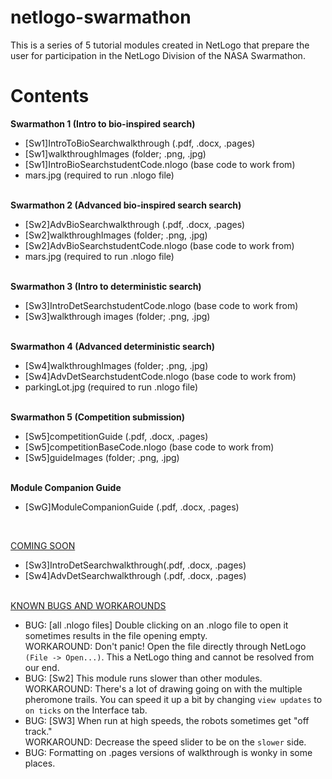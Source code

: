 # netlogo-swarmathon
This is a series of 5 tutorial modules created in NetLogo that prepare the user for participation in the NetLogo Division of the NASA Swarmathon.

# Contents
<b>Swarmathon 1 (Intro to bio-inspired search)</b><br>
<ul> 
<li>[Sw1]IntroToBioSearchwalkthrough (.pdf, .docx, .pages)
<li>[Sw1]walkthroughImages (folder; .png, .jpg)
<li>[Sw1]IntroBioSearchstudentCode.nlogo (base code to work from)
<li> mars.jpg (required to run .nlogo file)
</ul><br>
<b>Swarmathon 2 (Advanced bio-inspired search search)</b><br>
<ul>
<li>[Sw2]AdvBioSearchwalkthrough (.pdf, .docx, .pages)
<li>[Sw2]walkthroughImages (folder; .png, .jpg)
<li>[Sw2]AdvBioSearchstudentCode.nlogo (base code to work from)
<li> mars.jpg (required to run .nlogo file)
</ul><br>
<b>Swarmathon 3 (Intro to deterministic search)</b><br>
<ul>
<li>[Sw3]IntroDetSearchstudentCode.nlogo (base code to work from)
<li>[Sw3]walkthrough images (folder; .png, .jpg)
</ul><br>
<b>Swarmathon 4 (Advanced deterministic search)</b><br>
<ul>
<li>[Sw4]walkthroughImages (folder; .png, .jpg)
<li>[Sw4]AdvDetSearchstudentCode.nlogo (base code to work from)
<li>parkingLot.jpg (required to run .nlogo file)
</ul><br>
<b>Swarmathon 5 (Competition submission)</b><br>
<ul>
<li>[Sw5]competitionGuide (.pdf, .docx, .pages)
<li>[Sw5]competitionBaseCode.nlogo (base code to work from)
<li>[Sw5]guideImages (folder; .png, .jpg)
</ul><br>
<b>Module Companion Guide</b><br>
<ul>
<li>[SwG]ModuleCompanionGuide (.pdf, .docx, .pages)
</ul></br>

<u>COMING SOON</u><br>
<ul>
<li>[Sw3]IntroDetSearchwalkthrough(.pdf, .docx, .pages) 
<li>[Sw4]AdvDetSearchwalkthrough (.pdf, .docx, .pages)
</ul><br>
<u>KNOWN BUGS AND WORKAROUNDS</u><br>
<ul>
<li>BUG: [all .nlogo files] Double clicking on an .nlogo file to open it sometimes results in the file opening empty.<br>
WORKAROUND: Don't panic! Open the file directly through NetLogo <code>(File -> Open...)</code>. This a NetLogo thing and cannot be resolved from our end.
<li>BUG: [Sw2] This module runs slower than other modules.<br>
WORKAROUND: There's a lot of drawing going on with the multiple pheromone trails. You can speed it up a bit by changing <code>view updates</code> to <code>on ticks</code> on the Interface tab.
<li>BUG: [SW3] When run at high speeds, the robots sometimes get "off track."<br>
WORKAROUND: Decrease the speed slider to be on the <code>slower</code> side.
<li>BUG: Formatting on .pages versions of walkthrough is wonky in some places.
</ul><br>
